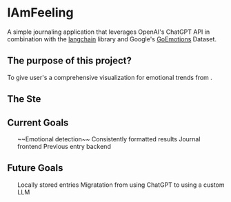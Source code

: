 # IAmFeeling

A simple journaling application that leverages OpenAI's ChatGPT API in combination with the [langchain](https://github.com/langchain-ai/langchain.git) library and Google's [GoEmotions](https://www.kaggle.com/datasets/debarshichanda/goemotions?utm_medium=social&utm_campaign=kaggle-dataset-share&utm_source=linkedin) Dataset.

## The purpose of this project? 
To give user's a comprehensive visualization for emotional trends from .

## The Ste

## Current Goals
<ol>
  ~~Emotional detection~~
  Consistently formatted results
  Journal frontend
  Previous entry backend
</ol>

## Future Goals
<ol>
  Locally stored entries
  Migratation from using ChatGPT to using a custom LLM  
</ol>
